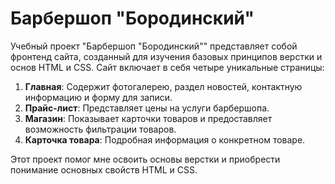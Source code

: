 # Барбершоп "Бородинский"

Учебный проект "Барбершоп "Бородинский"" представляет собой фронтенд сайта, созданный для изучения базовых принципов верстки и основ HTML и CSS. Сайт включает в себя четыре уникальные страницы:

1.  **Главная**: Содержит фотогалерею, раздел новостей, контактную информацию и форму для записи.
2.  **Прайс-лист**: Представляет цены на услуги барбершопа.
3.  **Магазин**: Показывает карточки товаров и предоставляет возможность фильтрации товаров.
4.  **Карточка товара**: Подробная информация о конкретном товаре.

Этот проект помог мне освоить основы верстки и приобрести понимание основных свойств HTML и CSS.

